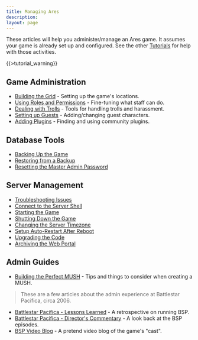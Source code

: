 ```yaml
---
title: Managing Ares
description:
layout: page
---
```


These articles will help you administer/manage an Ares game.  It assumes your game is already set up and configured.  See the other [Tutorials](/tutorials) for help with those activities.

{{>tutorial_warning}}

## Game Administration

* [Building the Grid](/tutorials/manage/building) - Setting up the game's locations.
* [Using Roles and Permissions](/tutorisl/manage/roles) - Fine-tuning what staff can do.
* [Dealing with Trolls](/tutorials/manage/trolls) - Tools for handling trolls and harassment.
* [Setting up Guests](/tutorials/manage/guests) - Adding/changing guest characters.
* [Adding Plugins](/tutorials/code/extras) - Finding and using community plugins.

## Database Tools

* [Backing Up the Game](/tutorials/manage/backups)
* [Restoring from a Backup](/tutorials/manage/restore-db)
* [Resetting the Master Admin Password](/tutorials/manage/forgot-headwiz-pw)

## Server Management

* [Troubleshooting Issues](/tutorials/code/troubleshooting)
* [Connect to the Server Shell](/tutorials/install/server-shell)
* [Starting the Game](/tutorials/manage/start)
* [Shutting Down the Game](/tutorials/manage/shutdown)
* [Changing the Server Timezone](/tutorials/manage/server-timezone)
* [Setup Auto-Restart After Reboot](/tutorials/manage/restart-after-reboot)
* [Upgrading the Code](/tutorials/manage/upgrades)
* [Archiving the Web Portal](/tutorials/manage/web-archive)

## Admin Guides

* [Building the Perfect MUSH](/articles/building-the-perfect-mush) - Tips and things to consider when creating a MUSH.

> These are a few articles about the admin experience at Battlestar Pacifica, circa 2006. 

* [Battlestar Pacifica - Lessons Learned](/articles/battlestar-pacifica-lessons-learned) - A retrospective on running BSP.
* [Battlestar Pacifica - Director's Commentary](/articles/battlestar-pacifica-director-s-commentary) - A look back at the BSP episodes.
* [BSP Video Blog](/articles/bsp-video-blog) - A pretend video blog of the game's "cast".
